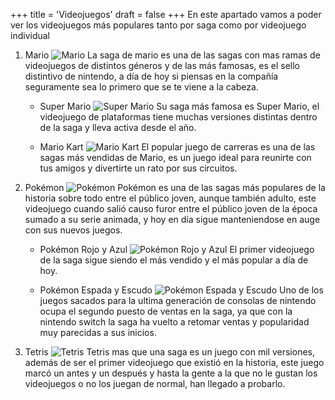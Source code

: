 +++
title = 'Videojuegos'
draft = false
+++
En este apartado vamos a poder ver los videojuegos más populares tanto por saga como por videojuego individual

1. Mario
   ![Mario](/images/mario.jpg)
   La saga de mario es una de las sagas con mas ramas de videojuegos de distintos géneros y de las más famosas, es el sello distintivo de nintendo, a día de hoy si piensas en la compañía seguramente sea lo primero que se te viene a la cabeza.

   - Super Mario
     ![Super Mario](/images/superMario.jpg)
     Su saga más famosa es Super Mario, el videojuego de plataformas tiene muchas versiones distintas dentro de la saga y lleva activa desde el año.

   - Mario Kart
     ![Mario Kart](/images/marioKart.jpeg)
     El popular juego de carreras es una de las sagas más vendidas de Mario, es un juego ideal para reunirte con tus amigos y divertirte un rato por sus circuitos.

2. Pokémon
![Pokémon](/images/pokemon.jpeg)
Pokémon es una de las sagas más populares de la historia sobre todo entre el público joven, aunque también adulto, este videojuego cuando salió causo furor entre el público joven de la época sumado a su serie animada, y hoy en día sigue manteniendose en auge con sus nuevos juegos.

   - Pokémon Rojo y Azul
   ![Pokémon Rojo y Azul](/images/pokemonAzulRojo.JPG)
   El primer videojuego de la saga sigue siendo el más vendido y el más popular a día de hoy.

   - Pokémon Espada y Escudo
   ![Pokémon Espada y Escudo](/images/pokemonEspadaEscudo.jpg)
   Uno de los juegos sacados para la ultima generación de consolas de nintendo ocupa el segundo puesto de ventas en la saga, ya que con la nintendo switch la saga ha vuelto a retomar ventas y popularidad muy parecidas a sus inicios.

3. Tetris
   ![Tetris](/images/tetris.jpg)
   Tetris mas que una saga es un juego con mil versiones, además de ser el primer videojuego que existió en la historia, este juego marcó un antes y un  después y hasta la gente a la que no le gustan los videojuegos o no los juegan de normal, han llegado a probarlo.
